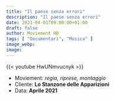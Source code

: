 ```yaml
---
title: "Il paese senza errori"
description: "Il paese senza errori"
date: 2021-04-01T09:00:00+01:00
draft: false
author: Moviement HD
tags: [ "Documentari", "Musica" ]
image_webp:
image:
---
```


{{< youtube HwUNmvucnyk >}}
<br>

- Moviement: *regia, riprese, montaggio*
- Cliente: **Lo Stanzone delle Apparizioni**
- Data: **Aprile 2021**
